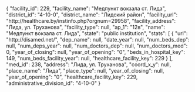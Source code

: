 {
    "facility_id": 229,
    "facility_name": "Медпункт вокзала ст. Лида",
    "district_id": "4-10-0",
    "district_name": "Лидский район",
    "facility_url": "http:\/\/healthcare.by\/instinfo.php?orgnum=29958",
    "facility_address": "Лида, ул. Труханова",
    "facility_type": null,
    "ap_1": "12в",
    "name": "Медпункт вокзала ст. Лида",
    "state": "public institution",
    "stats": [
        {
            "url": "http:\/\/disamed.net\/",
            "dep_name": null,
            "date_year": null,
            "num_beds_dep": null,
            "num_deps_year": null,
            "num_doctors_dep": null,
            "num_doctors_med": 0,
            "year_of_closing": null,
            "year_of_opening": "0",
            "beds_in_hospital_key": 149,
            "num_beds_facility_year": null,
            "healthcare_facility_key": 229
        }
    ],
    "med_id": 238,
    "address": "Лида, ул. Труханова",
    "coord_x_y": null,
    "place_name": "Лида",
    "place_type": null,
    "year_of_closing": null,
    "year_of_opening": "0",
    "healthcare_facility_key": 229,
    "administrative_division_id": "4-10-0"
}